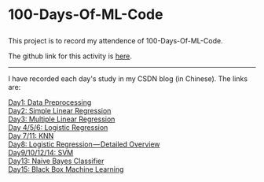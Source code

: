 # 100-Days-Of-ML-Code </p>
This project is to record my attendence of 100-Days-Of-ML-Code.</p>
The github link for this activity is [here](https://github.com/Avik-Jain/100-Days-Of-ML-Code).<br />

****

I have recorded each day's study in my CSDN blog (in Chinese). The links are:</p>
[Day1: Data Preprocessing](https://blog.csdn.net/m0_37622530/article/details/81432949)<br />
[Day2: Simple Linear Regression](https://blog.csdn.net/m0_37622530/article/details/81448355)<br />
[Day3: Multiple Linear Regression](https://blog.csdn.net/m0_37622530/article/details/81458613)<br />
[Day 4/5/6: Logistic Regression](https://blog.csdn.net/m0_37622530/article/details/81476131)<br />
[Day 7/11: KNN](https://blog.csdn.net/m0_37622530/article/details/81511122)<br />
[Day8: Logistic Regression — Detailed Overview](https://blog.csdn.net/m0_37622530/article/details/81490249)<br />
[Day9/10/12/14: SVM](https://blog.csdn.net/m0_37622530/article/details/81517134)<br />
[Day13: Naive Bayes Classifier](https://blog.csdn.net/m0_37622530/article/details/81612178)<br />
[Day15: Black Box Machine Learning](https://blog.csdn.net/m0_37622530/article/details/81662137)<br />
